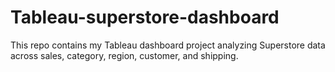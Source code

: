 # Tableau-superstore-dashboard
This repo contains my Tableau dashboard project analyzing Superstore data across sales, category, region, customer, and shipping.
